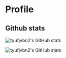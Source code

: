 # Profile

## Github stats

![tyufjvbn2's GitHub stats](https://github-readme-stats.vercel.app/api?username=tyufjvbn2&show_icons=true&theme=dark&show=reviews,discussions_started,discussions_answered,prs_merged,prs_merged_percentage#gh-dark-mode-only)

![tyufjvbn2's GitHub stats](https://github-readme-stats.vercel.app/api?username=tyufjvbn2&show_icons=true&theme=default&show=reviews,discussions_started,discussions_answered,prs_merged,prs_merged_percentage#gh-light-mode-only)

##

<!--
**tyufjvbn2/tyufjvbn2** is a ✨ _special_ ✨ repository because its `README.md` (this file) appears on your GitHub profile.

Here are some ideas to get you started:

- 🔭 I’m currently working on ...
- 🌱 I’m currently learning ...
- 👯 I’m looking to collaborate on ...
- 🤔 I’m looking for help with ...
- 💬 Ask me about ...
- 📫 How to reach me: ...
- 😄 Pronouns: ...
- ⚡ Fun fact: ...
-->
